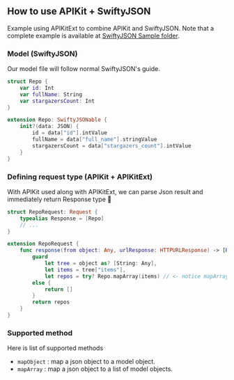 ## How to use APIKit + SwiftyJSON
Example using APIKitExt to combine APIKit and SwiftyJSON.
Note that a complete example is available at [SwiftyJSON Sample folder](https://github.com/DTVD/APIKitExt/tree/master/Example/SwiftyJSON%20Sample).

### Model (SwiftyJSON)
Our model file will follow normal SwiftyJSON's guide.
```swift
struct Repo {
    var id: Int
    var fullName: String
    var stargazersCount: Int
}

extension Repo: SwiftyJSONable {
    init?(data: JSON) {
        id = data["id"].intValue
        fullName = data["full_name"].stringValue
        stargazersCount = data["stargazers_count"].intValue
    }
}
```

### Defining request type (APIKit + APIKitExt)
With APIKit used along with APIKitExt, we can parse Json result and immediately return Response type :tada:
```swift
struct RepoRequest: Request {
    typealias Response = [Repo]
    // ...
}

extension RepoRequest {
    func response(from object: Any, urlResponse: HTTPURLResponse) -> [Repo] {
        guard
            let tree = object as? [String: Any],
            let items = tree["items"],
            let repos = try? Repo.mapArray(items) // <- notice mapArray method here !
        else {
            return []
        }
        return repos
    }
}
```

### Supported method
Here is list of supported methods
* `mapObject` : map a json object to a model object.
* `mapArray` : map a json object to a list of model objects.
